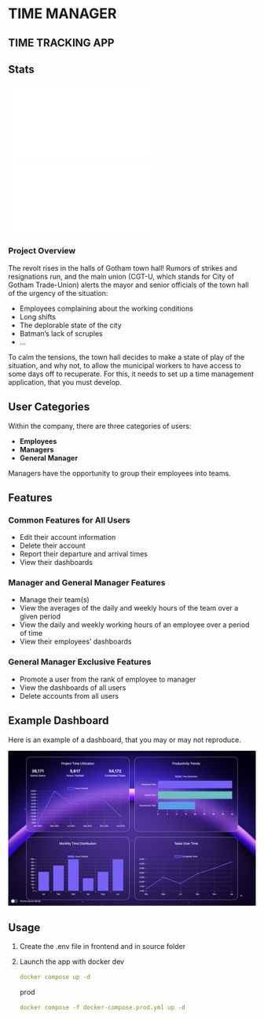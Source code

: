 # TIME MANAGER

## TIME TRACKING APP

## Stats

![Latest Tag](latest-tag-badge.md)
![GitHub Workflow Status](workflow-status-badge.md)

### Project Overview

The revolt rises in the halls of Gotham town hall! Rumors of strikes and resignations run, and the main union (CGT-U, which stands for City of Gotham Trade-Union) alerts the mayor and senior officials of the town hall of the urgency of the situation:

- Employees complaining about the working conditions
- Long shifts
- The deplorable state of the city
- Batman’s lack of scruples
- ...

To calm the tensions, the town hall decides to make a state of play of the situation, and why not, to allow the municipal workers to have access to some days off to recuperate. For this, it needs to set up a time management application, that you must develop.

## User Categories

Within the company, there are three categories of users:

- **Employees**
- **Managers**
- **General Manager**

Managers have the opportunity to group their employees into teams.

## Features

### Common Features for All Users

- Edit their account information
- Delete their account
- Report their departure and arrival times
- View their dashboards

### Manager and General Manager Features

- Manage their team(s)
- View the averages of the daily and weekly hours of the team over a given period
- View the daily and weekly working hours of an employee over a period of time
- View their employees’ dashboards

### General Manager Exclusive Features

- Promote a user from the rank of employee to manager
- View the dashboards of all users
- Delete accounts from all users

## Example Dashboard

Here is an example of a dashboard, that you may or may not reproduce.

![Example Dashboard](./images/dashboards.png)

## Usage

1. Create the .env file in frontend and in source folder

2. Launch the app with docker
   dev

   ```yaml
   docker compose up -d
   ```

   prod

   ```yaml
   docker compose -f docker-compose.prod.yml up -d
   ```
